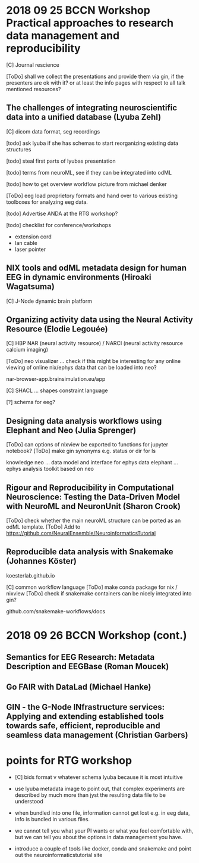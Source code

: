 # 2018 09 25 BCCN Workshop Practical approaches to research data management and reproducibility

[C] Journal rescience

[ToDo] shall we collect the presentations and provide them via gin, if the presenters are ok with it? or at least the info pages with respect to all talk mentioned resources?

## The challenges of integrating neuroscientific data into a unified database (Lyuba Zehl)

[C] dicom data format, seg recordings

[todo] ask lyuba if she has schemas to start reorganizing existing data structures

[todo] steal first parts of lyubas presentation

[todo] terms from neuroML, see if they can be integrated into odML

[todo] how to get overview workflow picture from michael denker

[ToDo] eeg load proprietory formats and hand over to various existing toolboxes for analyzing eeg data.

[todo] Advertise ANDA at the RTG workshop?

[todo] checklist for conference/workshops
- extension cord
- lan cable
- laser pointer

## NIX tools and odML metadata design for human EEG in dynamic environments (Hiroaki Wagatsuma)

[C] J-Node dynamic brain platform

## Organizing activity data using the Neural Activity Resource (Elodie Legouée)

[C] HBP NAR (neural activity resource) / NARCI (neural activity resource calcium imaging)

[ToDo] neo visualizer ... check if this might be interesting for any online viewing of online nix/ephys data that can be loaded into neo?

nar-browser-app.brainsimulation.eu/app

[C] SHACL ... shapes constraint language

[?] schema for eeg?


## Designing data analysis workflows using Elephant and Neo (Julia Sprenger)

[ToDo] can options of nixview be exported to functions for jupyter notebook?
[ToDo] make gin synonyms e.g. status or dir for ls

knowledge
neo ... data model and interface for ephys data
elephant ... ephys analysis toolkit based on neo


## Rigour and Reproducibility in Computational Neuroscience: Testing the Data-Driven Model with NeuroML and NeuronUnit (Sharon Crook)

[ToDo] check whether the main neuroML structure can be ported as an odML template.
[ToDo] Add to https://github.com/NeuralEnsemble/NeuroinformaticsTutorial


## Reproducible data analysis with Snakemake (Johannes Köster)

koesterlab.github.io

[C] common workflow language
[ToDo] make conda package for nix / nixview
[ToDo] check if snakemake containers can be nicely integrated into gin?

github.com/snakemake-workflows/docs


# 2018 09 26 BCCN Workshop (cont.)

## Semantics for EEG Research: Metadata Description and EEGBase (Roman Moucek)

## Go FAIR with DataLad (Michael Hanke)

## GIN - the G-Node INfrastructure services: Applying and extending established tools towards safe, efficient, reproducible and seamless data management (Christian Garbers)


# points for RTG workshop

- [C] bids format v whatever schema lyuba because it is most intuitive
- use lyuba metadata image to point out, that complex experiments are described by much more than jyst the resulting data file to be understood
- when bundled into one file, information cannot get lost e.g. in eeg data, info is bundled in various files.

- we cannot tell you what your PI wants or what you feel comfortable with, but we can tell you about the options in data management you have.


- introduce a couple of tools like docker, conda and snakemake and point out the neuroinformaticstutorial site
